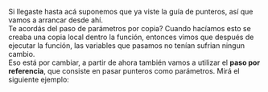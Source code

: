 Si llegaste hasta acá suponemos que ya viste la guía de punteros, así que vamos a arrancar desde ahí.
<br>
Te acordás del paso de parámetros por copia? Cuando hacíamos esto se creaba una copia local dentro la función, entonces vimos que después de ejecutar la función, las variables que pasamos no tenían sufrian ningun cambio.
<br>
Eso está por cambiar, a partir de ahora también vamos a utilizar el **paso por referencia**, que consiste en pasar punteros como parámetros. Mirá el siguiente ejemplo:
<br>